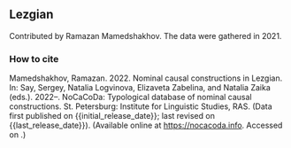 ## Lezgian

Contributed by Ramazan Mamedshakhov. The data were gathered in 2021.

### How to cite

Mamedshakhov, Ramazan. 2022. Nominal causal constructions in Lezgian. In: Say, Sergey, Natalia Logvinova,
Elizaveta Zabelina, and Natalia Zaika (eds.). 2022–. NoCaCoDa: Typological database of nominal causal constructions.
St. Petersburg: Institute for Linguistic Studies, RAS. (Data first published on {{initial_release_date}};
last revised on {{last_release_date}}). (Available online at https://nocacoda.info. Accessed on <span class="today-span"></span>.)
